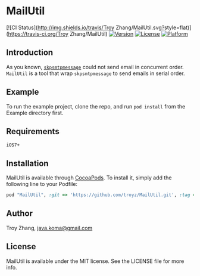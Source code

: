 # MailUtil

[![CI Status](http://img.shields.io/travis/Troy Zhang/MailUtil.svg?style=flat)](https://travis-ci.org/Troy Zhang/MailUtil)
[![Version](https://img.shields.io/cocoapods/v/MailUtil.svg?style=flat)](http://cocoapods.org/pods/MailUtil)
[![License](https://img.shields.io/cocoapods/l/MailUtil.svg?style=flat)](http://cocoapods.org/pods/MailUtil)
[![Platform](https://img.shields.io/cocoapods/p/MailUtil.svg?style=flat)](http://cocoapods.org/pods/MailUtil)

## Introduction
As you known, [`skpsmtpmessage`](https://github.com/jetseven/skpsmtpmessage) could not send email in concurrent order. `MailUtil` is a tool that wrap `skpsmtpmessage` to send emails in serial order.

## Example

To run the example project, clone the repo, and run `pod install` from the Example directory first.

## Requirements
`iOS7+`

## Installation

MailUtil is available through [CocoaPods](http://cocoapods.org). To install
it, simply add the following line to your Podfile:

```ruby
pod "MailUtil", :git => 'https://github.com/troyz/MailUtil.git', :tag => '0.1.0'
```

## Author

Troy Zhang, java.koma@gmail.com

## License

MailUtil is available under the MIT license. See the LICENSE file for more info.
